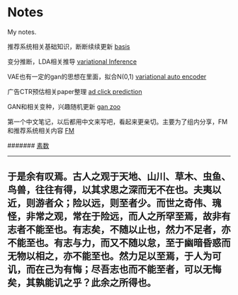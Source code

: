 # Notes
My notes.


推荐系统相关基础知识，断断续续更新
[basis](https://github.com/wangruichens/notes/blob/master/basis/basis.pdf)

变分推断，LDA相关推导
[variational Inference](https://github.com/wangruichens/notes/blob/master/variational%20inference/Starting%20from%20Information.pdf)

VAE也有一定的gan的思想在里面，拟合N(0,1)
[variational auto encoder](https://github.com/wangruichens/notes/blob/master/variational%20autoencoder/variational%20auto-encoder.pdf)

广告CTR预估相关paper整理
[ad click prediction](https://github.com/wangruichens/notes/blob/master/ad%20click%20prediction/ad%20click%20prediction.pdf)

GAN和相关变种，兴趣随机更新
[gan zoo](https://github.com/wangruichens/notes/blob/master/gan%20zoo/gan.pdf)

第一个中文笔记，以后都用中文来写吧，看起来更亲切。主要为了组内分享，FM和推荐系统相关内容
[FM](https://github.com/wangruichens/notes/blob/master/fm/fm.pdf)

#######
[素数](https://github.com/wangruichens/notes/blob/master/prime%20number/prime.pdf)

---
  于是余有叹焉。古人之观于天地、山川、草木、虫鱼、鸟兽，往往有得，以其求思之深而无不在也。夫夷以近，则游者众；险以远，则至者少。而世之奇伟、瑰怪，非常之观，常在于险远，而人之所罕至焉，故非有志者不能至也。有志矣，不随以止也，然力不足者，亦不能至也。有志与力，而又不随以怠，至于幽暗昏惑而无物以相之，亦不能至也。然力足以至焉，于人为可讥，而在己为有悔；尽吾志也而不能至者，可以无悔矣，其孰能讥之乎？此余之所得也。
---
